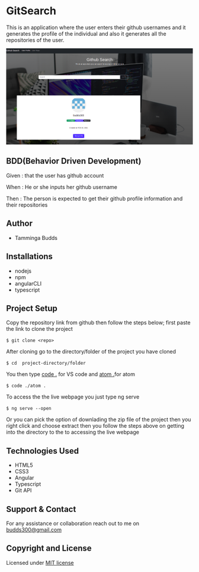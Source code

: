 # GitSearch

This is an application where the user enters their github usernames and it generates the profile of the individual and also it generates all the repositories of the user.


![gitprofile](landingpage.png)


## BDD(Behavior Driven Development)
Given :  that the user has github account

When : He or she  inputs her github username

Then : The person is expected to get  their github profile information and their repositories

## Author 
* Tamminga Budds

## Installations
* nodejs
* npm
* angularCLI
* typescript

## Project Setup
Copy the repository link from github  then follow the steps below;
first paste the link to clone the project 
```
$ git clone <repo>
```
After cloning  go to the directory/folder of the project you have cloned
```
$ cd  project-directory/folder
```
You then type [code .]() for VS code and [atom .]()for atom 
```
$ code ./atom .
```
To access the the live webpage you just type ng serve 
```
$ ng serve --open
```
Or you can pick the option of downlading the zip file of the project then you right click and choose extract  then you follow the steps above  on getting into the directory to the  to accessing the live webpage

 ## Technologies Used
 * HTML5
 * CSS3
 * Angular
 * Typescript
 * Git API
## Support & Contact
For any assistance or collaboration reach out to me on budds300@gmail.com
## Copyright and License
Licensed under [MIT license](LICENSE)




 